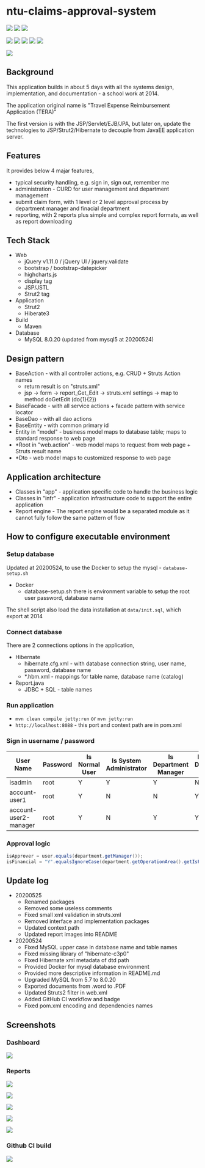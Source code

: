 # ntu-claims-approval-system

![](https://img.shields.io/badge/language-java-blue)
![](https://img.shields.io/badge/technology-jsp,%20strut2,%20hibernate3,%20jQuery,%20bootstrap,%20highchartsjs,%20mysql8,%20maven,%20maven%20jetty-blue)
![](https://img.shields.io/badge/development%20year-2014-orange)

![](https://img.shields.io/github/languages/top/shijiansu/ntu-claims-approval-system)
![](https://img.shields.io/github/languages/count/shijiansu/ntu-claims-approval-system)
![](https://img.shields.io/github/languages/code-size/shijiansu/ntu-claims-approval-system)
![](https://img.shields.io/github/repo-size/shijiansu/ntu-claims-approval-system)
![](https://img.shields.io/github/last-commit/shijiansu/ntu-claims-approval-system?color=red)

![](https://github.com/shijiansu/ntu-claims-approval-system/workflows/ci%20build/badge.svg)

## Background

This application builds in about 5 days with all the systems design, implementation, and documentation - a school work at 2014.

The application original name is "Travel Expense Reimbursement Application (TERA)"

The first version is with the JSP/Servlet/EJB/JPA, but later on, update the technologies to JSP/Strut2/Hibernate to decouple from JavaEE application server.

## Features

It provides below 4 majar features,

- typical security handling, e.g. sign in, sign out, remember me
- administration - CURD for user management and department management
- submit claim form, with 1 level or 2 level approval process by department manager and finacial department
- reporting, with 2 reports plus simple and complex report formats, as well as report downloading

## Tech Stack

- Web
  - jQuery v1.11.0 / jQuery UI / jquery.validate
  - bootstrap / bootstrap-datepicker
  - highcharts.js
  - display tag
  - JSP/JSTL
  - Strut2 tag
- Application
  - Strut2
  - Hiberate3
- Build
  - Maven
- Database
  - MySQL 8.0.20 (updated from mysql5 at 20200524)

## Design pattern

- BaseAction - with all controller actions, e.g. CRUD + Struts Action names
  - return result is on "struts.xml"
  - jsp -> form -> report_Get_Edit -> struts.xml settings -> map to method doGetEdit (do{1}{2})
- BaseFacade - with all service actions + facade pattern with service locator
- BaseDao - with all dao actions
- BaseEntity - with common primary id
- Entity in "model" - business model maps to database table; maps to standard response to web page
- *Root in "web.action" - web model maps to request from web page + Struts result name
- *Dto - web model maps to customized response to web page

## Application architecture

- Classes in "app" - application specific code to handle the business logic
- Classes in "infr" - application infrastructure code to support the entire application
- Report engine - The report engine would be a separated module as it cannot fully follow the same pattern of flow

## How to configure executable environment

### Setup database

Updated at 20200524, to use the Docker to setup the mysql - `database-setup.sh`

- Docker
  - database-setup.sh there is environment variable to setup the root user password, database name

The shell script also load the data installation at `data/init.sql`, which export at 2014

### Connect database

There are 2 connections options in the application,

- Hibernate
  - hibernate.cfg.xml - with database connection string, user name, password, database name
  - *.hbm.xml - mappings for table name, database name (catalog)
- Report.java
  - JDBC + SQL - table names

### Run application

- `mvn clean compile jetty:run` or `mvn jetty:run`
- `http://localhost:8088` - this port and context path are in pom.xml

### Sign in username / password

 | User Name             | Password | Is Normal User | Is System Administrator | Is Department Manager | Is Finacial Department User |
 | --------------------- | -------- | -------------- | ----------------------- | --------------------- | --------------------------- |
 | isadmin               | root     | Y              | Y                       | Y                     | N                           |
 | account-user1         | root     | Y              | N                       | N                     | Y                           |
 | account-user2-manager | root     | Y              | N                       | Y                     | Y                           |

### Approval logic

```java
isApprover = user.equals(department.getManager());
isFinancial = "Y".equalsIgnoreCase(department.getOperationArea().getIsFinancial());
```

## Update log

- 20200525
  - Renamed packages
  - Removed some useless comments
  - Fixed small xml validation in struts.xml
  - Removed interface and implementation packages
  - Updated context path
  - Updated report images into README
- 20200524
  - Fixed MySQL upper case in database name and table names
  - Fixed missing library of "hibernate-c3p0"
  - Fixed Hibernate xml metadata of dtd path
  - Provided Docker for mysql database environment
  - Provided more descriptive information in README.md
  - Upgraded MySQL from 5.7 to 8.0.20
  - Exported documents from .word to .PDF
  - Updated Struts2 filter in web.xml
  - Added GitHub CI workflow and badge
  - Fixed pom.xml encoding and dependencies names

## Screenshots

### Dashboard

![](image/dashboard.png)

### Reports

![](image/report-0-list.png)

![](image/report-1-summary-report-simple.png)

![](image/report-1-summary-report-complex.png)

![](image/report-2-items-report-simple.png)

![](image/report-2-items-report-complex.png)

### Github CI build

![](image/github-ci-build.png)
